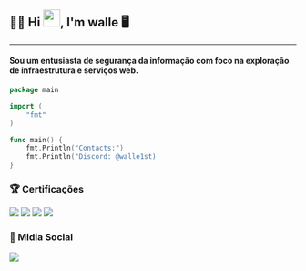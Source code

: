 ## 🥷🏾 Hi <img src="https://raw.githubusercontent.com/kaueMarques/kaueMarques/master/hi.gif" width="30px">, I'm walle 🖥️

------------



#### Sou um entusiasta de segurança da informação com foco na exploração de infraestrutura e serviços web.
  
</div>

```go
package main

import (
    "fmt"
)

func main() {
    fmt.Println("Contacts:")
    fmt.Println("Discord: @walle1st)
}
```
  
### 🏆 Certificações

<div>
<a href="" target="_blank"><img src="https://img.shields.io/badge/-DCPT-%232f264f?style=for-the-badge&logoColor=white" target="_blank"></a>
<a href="" target="_blank"><img src="https://img.shields.io/badge/-CWHI-%232f264f?style=for-the-badge&logoColor=white" target="_blank"></a>
<a href="https://cp.certmetrics.com/amazon/en/public/verify/credential/5T5XFFJ261QQQXGZ" target="_blank"><img src="https://img.shields.io/badge/-AWS%20%20%20%201x-%232f264f?style=for-the-badge&logoColor=white" target="_blank"></a> 
<a href="https://catalog-education.oracle.com/pls/certview/sharebadge?id=81EC103D9EA67866609C53677FD568E3228480AEBEE1C777ACAB9B3F6C0ABFFD" target="_blank"><img src="https://img.shields.io/badge/-ORACLE%20%20%20%201x-%232f264f?style=for-the-badge&logoColor=white" target="_blank"></a>
</div>


### 📱 Midia Social
<div> 
  <a href="https://www.linkedin.com/in/walefxavier/" target="_blank"><img src="https://img.shields.io/badge/-LinkedIn-%232f264f?style=for-the-badge&logo=linkedin&logoColor=white" target="_blank"></a>  
</div>
